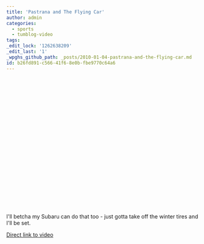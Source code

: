 ```yaml
---
title: 'Pastrana and The Flying Car'
author: admin
categories:
  - sports
  - tumblog-video
tags: 
_edit_lock: '1262638209'
_edit_last: '1'
_wpghs_github_path: _posts/2010-01-04-pastrana-and-the-flying-car.md
id: b26fd891-c566-41f6-8e0b-fbe9770c64a6
---
```

<p><object width="425" height="344"><param name="movie" value="http://www.youtube.com/v/L5N7R9Wbe_E&rel=0&color1=0xb1b1b1&color2=0xcfcfcf&hl=en_US&feature=player_embedded&fs=1"></param><param name="allowFullScreen" value="true"></param><param name="allowScriptAccess" value="always"></param><embed src="http://www.youtube.com/v/L5N7R9Wbe_E&rel=0&color1=0xb1b1b1&color2=0xcfcfcf&hl=en_US&feature=player_embedded&fs=1" type="application/x-shockwave-flash" allowfullscreen="true" allowScriptAccess="always" width="425" height="344"></embed></object></p>
<p>I'll betcha my Subaru can do that too - just gotta take off the winter tires and I'll be set.</p>
<p><a href="http://www.youtube.com/watch?v=L5N7R9Wbe_E&feature=player_embedded">Direct link to video</a></p>
